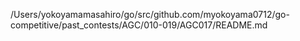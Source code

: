 /Users/yokoyamamasahiro/go/src/github.com/myokoyama0712/go-competitive/past_contests/AGC/010-019/AGC017/README.md